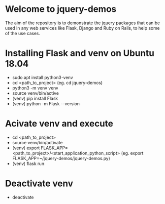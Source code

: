 # Welcome to jquery-demos

The aim of the repository is to demonstrate the jquery packages that can be used in any web services like Flask, Django and Ruby on Rails, to help some of the use cases.

Installing Flask and venv on Ubuntu 18.04
=========================================

* sudo apt install python3-venv
* cd <path_to_project>   (eg. cd jquery-demos)
* python3 -m venv venv
* source venv/bin/active
* (venv) pip install Flask
* (venv) python -m Flask --version


Acivate venv and execute
========================

* cd <path_to_project>
* source venv/bin/activate
* (venv) export FLASK_APP=<path_to_project>/<start_application_python_script>   (eg. export FLASK_APP=~/jquery-demos/jquery-demos.py)
* (venv) flask run

Deactivate venv
===============

* deactivate



